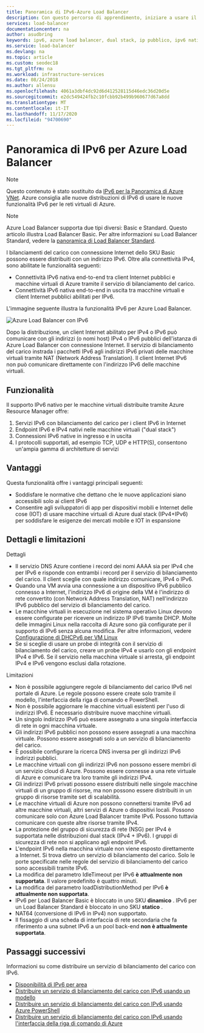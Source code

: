 ```yaml
---
title: Panoramica di IPv6-Azure Load Balancer
description: Con questo percorso di apprendimento, iniziare a usare il supporto IPv6 per le macchine virtuali Azure Load Balancer e con bilanciamento del carico.
services: load-balancer
documentationcenter: na
author: asudbring
keywords: ipv6, azure load balancer, dual stack, ip pubblico, ipv6 nativo, mobili, iot
ms.service: load-balancer
ms.devlang: na
ms.topic: article
ms.custom: seodec18
ms.tgt_pltfrm: na
ms.workload: infrastructure-services
ms.date: 08/24/2018
ms.author: allensu
ms.openlocfilehash: 4061a3dbf4dc92d6d412528115d46edc36d20d5e
ms.sourcegitcommit: e2dc549424fb2c10fcbb92b499b960677d67a8dd
ms.translationtype: MT
ms.contentlocale: it-IT
ms.lasthandoff: 11/17/2020
ms.locfileid: "94700690"
---
```

# <a name="overview-of-ipv6-for-azure-load-balancer"></a>Panoramica di IPv6 per Azure Load Balancer


>[!NOTE] 
>Questo contenuto è stato sostituito da [IPv6 per la Panoramica di Azure VNet](../virtual-network/ipv6-overview.md). Azure consiglia alle nuove distribuzioni di IPv6 di usare le nuove funzionalità IPv6 per le reti virtuali di Azure.

>[!NOTE]
>Azure Load Balancer supporta due tipi diversi: Basic e Standard. Questo articolo illustra Load Balancer Basic. Per altre informazioni su Load Balancer Standard, vedere la [panoramica di Load Balancer Standard](./load-balancer-overview.md).

I bilanciamenti del carico con connessione Internet dello SKU Basic possono essere distribuiti con un indirizzo IPv6. Oltre alla connettività IPv4, sono abilitate le funzionalità seguenti:

* Connettività IPv6 nativa end-to-end tra client Internet pubblici e macchine virtuali di Azure tramite il servizio di bilanciamento del carico.
* Connettività IPv6 nativa end-to-end in uscita tra macchine virtuali e client Internet pubblici abilitati per IPv6.

L'immagine seguente illustra la funzionalità IPv6 per Azure Load Balancer.

![Azure Load Balancer con IPv6](./media/load-balancer-ipv6-overview/load-balancer-ipv6.png)

Dopo la distribuzione, un client Internet abilitato per IPv4 o IPv6 può comunicare con gli indirizzi (o nomi host) IPv4 o IPv6 pubblici dell'istanza di Azure Load Balancer con connessione Internet. Il servizio di bilanciamento del carico instrada i pacchetti IPv6 agli indirizzi IPv6 privati delle macchine virtuali tramite NAT (Network Address Translation). Il client Internet IPv6 non può comunicare direttamente con l'indirizzo IPv6 delle macchine virtuali.

## <a name="features"></a>Funzionalità

Il supporto IPv6 nativo per le macchine virtuali distribuite tramite Azure Resource Manager offre:

1. Servizi IPv6 con bilanciamento del carico per i client IPv6 in Internet
2. Endpoint IPv6 e IPv4 nativi nelle macchine virtuali ("dual stack")
3. Connessioni IPv6 native in ingresso e in uscita
4. I protocolli supportati, ad esempio TCP, UDP e HTTP(S), consentono un'ampia gamma di architetture di servizi

## <a name="benefits"></a>Vantaggi

Questa funzionalità offre i vantaggi principali seguenti:

* Soddisfare le normative che dettano che le nuove applicazioni siano accessibili solo ai client IPv6
* Consentire agli sviluppatori di app per dispositivi mobili e Internet delle cose (IOT) di usare macchine virtuali di Azure dual stack (IPv4+IPv6) per soddisfare le esigenze dei mercati mobile e IOT in espansione

## <a name="details-and-limitations"></a>Dettagli e limitazioni

Dettagli

* Il servizio DNS Azure contiene i record dei nomi AAAA sia per IPv4 che per IPv6 e risponde con entrambi i record per il servizio di bilanciamento del carico. Il client sceglie con quale indirizzo comunicare, IPv4 o IPv6.
* Quando una VM avvia una connessione a un dispositivo IPv6 pubblico connesso a Internet, l'indirizzo IPv6 di origine della VM è l'indirizzo di rete convertito (con Network Address Translation, NAT) nell'indirizzo IPv6 pubblico del servizio di bilanciamento del carico.
* Le macchine virtuali in esecuzione nel sistema operativo Linux devono essere configurate per ricevere un indirizzo IP IPv6 tramite DHCP. Molte delle immagini Linux nella raccolta di Azure sono già configurate per il supporto di IPv6 senza alcuna modifica. Per altre informazioni, vedere [Configurazione di DHCPv6 per VM Linux](load-balancer-ipv6-for-linux.md)
* Se si sceglie di usare un probe di integrità con il servizio di bilanciamento del carico, creare un probe IPv4 e usarlo con gli endpoint IPv4 e IPv6. Se il servizio nella macchina virtuale si arresta, gli endpoint IPv4 e IPv6 vengono esclusi dalla rotazione.

Limitazioni

* Non è possibile aggiungere regole di bilanciamento del carico IPv6 nel portale di Azure. Le regole possono essere create solo tramite il modello, l'interfaccia della riga di comando e PowerShell.
* Non è possibile aggiornare le macchine virtuali esistenti per l'uso di indirizzi IPv6. È necessario distribuire nuove macchine virtuali.
* Un singolo indirizzo IPv6 può essere assegnato a una singola interfaccia di rete in ogni macchina virtuale.
* Gli indirizzi IPv6 pubblici non possono essere assegnati a una macchina virtuale. Possono essere assegnati solo a un servizio di bilanciamento del carico.
* È possibile configurare la ricerca DNS inversa per gli indirizzi IPv6 indirizzi pubblici.
* Le macchine virtuali con gli indirizzi IPv6 non possono essere membri di un servizio cloud di Azure. Possono essere connesse a una rete virtuale di Azure e comunicare tra loro tramite gli indirizzi IPv4.
* Gli indirizzi IPv6 privati possono essere distribuiti nelle singole macchine virtuali di un gruppo di risorse, ma non possono essere distribuiti in un gruppo di risorse tramite set di scalabilità.
* Le macchine virtuali di Azure non possono connettersi tramite IPv6 ad altre macchine virtuali, altri servizi di Azure o dispositivi locali. Possono comunicare solo con Azure Load Balancer tramite IPv6. Possono tuttavia comunicare con queste altre risorse tramite IPv4.
* La protezione del gruppo di sicurezza di rete (NSG) per IPv4 è supportata nelle distribuzioni dual stack (IPv4 + IPv6). I gruppi di sicurezza di rete non si applicano agli endpoint IPv6.
* L'endpoint IPv6 nella macchina virtuale non viene esposto direttamente a Internet. Si trova dietro un servizio di bilanciamento del carico. Solo le porte specificate nelle regole del servizio di bilanciamento del carico sono accessibili tramite IPv6.
* La modifica del parametro IdleTimeout per IPv6 **è attualmente non supportata**. Il valore predefinito è quattro minuti.
* La modifica del parametro loadDistributionMethod per IPv6 **è attualmente non supportata**.
* IPv6 per Load Balancer Basic è bloccato in uno SKU **dinamico** .  IPv6 per un Load Balancer Standard è bloccato in uno SKU **statico** .
* NAT64 (conversione di IPv6 in IPv4) non supportato.
* Il fissaggio di una scheda di interfaccia di rete secondaria che fa riferimento a una subnet IPv6 a un pool back-end **non è attualmente supportata**.

## <a name="next-steps"></a>Passaggi successivi

Informazioni su come distribuire un servizio di bilanciamento del carico con IPv6.

* [Disponibilità di IPv6 per area](https://go.microsoft.com/fwlink/?linkid=828357)
* [Distribuire un servizio di bilanciamento del carico con IPv6 usando un modello](load-balancer-ipv6-internet-template.md)
* [Distribuire un servizio di bilanciamento del carico con IPv6 usando Azure PowerShell](load-balancer-ipv6-internet-ps.md)
* [Distribuire un servizio di bilanciamento del carico con IPv6 usando l'interfaccia della riga di comando di Azure](load-balancer-ipv6-internet-cli.md)